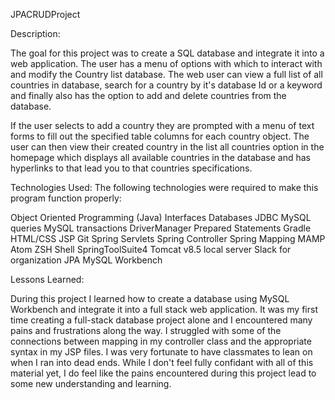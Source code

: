 JPACRUDProject

Description:

The goal for this project was to create a SQL database and integrate it into a web application. The user has a menu of options with which to interact with and modify the Country list database. The web user can view a full list of all countries in database, search for a country by it's database Id or a keyword and finally also has the option to add and delete countries from the database.

If the user selects to add a country they are prompted with a menu of text forms to fill out the specified table columns for each country object. The user can then view their created country in the list all countries option in the homepage which displays all available countries in the database and has hyperlinks to that lead you to that countries specifications.

Technologies Used:
The following technologies were required to make this program function properly:

Object Oriented Programming (Java)
Interfaces
Databases
JDBC
MySQL queries
MySQL transactions
DriverManager
Prepared Statements
Gradle
HTML/CSS
JSP
Git
Spring Servlets
Spring Controller
Spring Mapping
MAMP
Atom
ZSH Shell
SpringToolSuite4
Tomcat v8.5 local server
Slack for organization
JPA
MySQL Workbench


Lessons Learned:

During this project I learned how to create a database using MySQL Workbench and integrate it into a full stack web application. It was my first time creating a full-stack database project alone and I encountered many pains and frustrations along the way. I struggled with some of the connections between mapping in my controller class and the appropriate syntax in my JSP files. I was very fortunate to have classmates to lean on when I ran into dead ends. While I don't feel fully confidant with all of this material yet, I do feel like the pains encountered during this project lead to some new understanding and learning.
